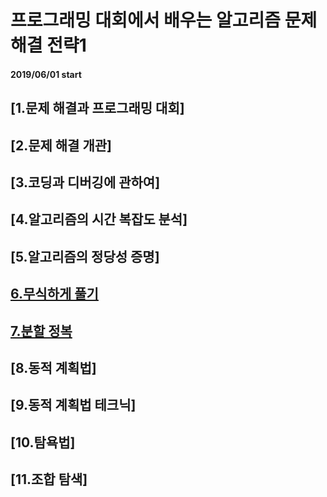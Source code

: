 # 프로그래밍 대회에서 배우는 알고리즘 문제 해결 전략1

#### 2019/06/01 start

## [1.문제 해결과 프로그래밍 대회]

## [2.문제 해결 개관]

## [3.코딩과 디버깅에 관하여]

## [4.알고리즘의 시간 복잡도 분석]

## [5.알고리즘의 정당성 증명]

## [6.무식하게 풀기](https://github.com/SeungWonU/myproject/tree/master/Algorithmic%20Problem%20Solving%20Strategies/Chapter%206)

## [7.분할 정복](https://github.com/SeungWonU/myproject/tree/master/Algorithmic%20Problem%20Solving%20Strategies/Chapter%207)

## [8.동적 계획법]

## [9.동적 계획법 테크닉]

## [10.탐욕법]

## [11.조합 탐색]

